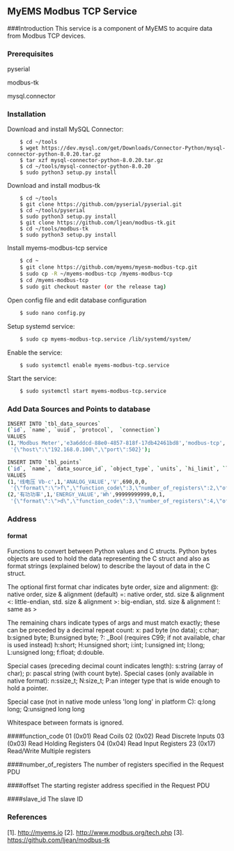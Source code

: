 ## MyEMS Modbus TCP Service

###Introduction
This service is a component of MyEMS to acquire data from Modbus TCP devices.



### Prerequisites
pyserial

modbus-tk

mysql.connector

### Installation

Download and install MySQL Connector:
```
    $ cd ~/tools
    $ wget https://dev.mysql.com/get/Downloads/Connector-Python/mysql-connector-python-8.0.20.tar.gz
    $ tar xzf mysql-connector-python-8.0.20.tar.gz
    $ cd ~/tools/mysql-connector-python-8.0.20
    $ sudo python3 setup.py install
```

Download and install modbus-tk
```
    $ cd ~/tools
    $ git clone https://github.com/pyserial/pyserial.git
    $ cd ~/tools/pyserial
    $ sudo python3 setup.py install
    $ git clone https://github.com/ljean/modbus-tk.git
    $ cd ~/tools/modbus-tk
    $ sudo python3 setup.py install

```

Install myems-modbus-tcp service
```bash
    $ cd ~
    $ git clone https://github.com/myems/myesm-modbus-tcp.git
    $ sudo cp -R ~/myems-modbus-tcp /myems-modbus-tcp
    $ cd /myems-modbus-tcp
    $ sudo git checkout master (or the release tag)
```
Open config file and edit database configuration
```bash
    $ sudo nano config.py
```
Setup systemd service:
```bash
    $ sudo cp myems-modbus-tcp.service /lib/systemd/system/
```
Enable the service:
```bash
    $ sudo systemctl enable myems-modbus-tcp.service
```
Start the service:
```bash
    $ sudo systemctl start myems-modbus-tcp.service
```

### Add Data Sources and Points to database

```bash
INSERT INTO `tbl_data_sources`
(`id`, `name`, `uuid`, `protocol`,  `connection`)
VALUES
(1,'Modbus Meter','e3a6ddcd-88e0-4857-818f-17db42461bd8','modbus-tcp',
 '{\"host\":\"192.168.0.100\",\"port\":502}');
```

```bash
INSERT INTO `tbl_points`
(`id`, `name`, `data_source_id`, `object_type`, `units`, `hi_limit`, `low_limit`, `is_trend`, `address`)
VALUES
(1,'线电压 Vb-c',1,'ANALOG_VALUE','V',690,0,0,
 '{\"format\":\">f\",\"function_code\":3,\"number_of_registers\":2,\"offset\":9,\"slave_id\":1}'),
(2,'有功功率',1,'ENERGY_VALUE','Wh',99999999999,0,1,
 '{\"format\":\">d\",\"function_code\":3,\"number_of_registers\":4,\"offset\":801,\"slave_id\":1}');

```

### Address 
#### format
Functions to convert between Python values and C structs.
Python bytes objects are used to hold the data representing the C struct
and also as format strings (explained below) to describe the layout of data in the C struct.

The optional first format char indicates byte order, size and alignment:
    @: native order, size & alignment (default)
    =: native order, std. size & alignment
    <: little-endian, std. size & alignment
    >: big-endian, std. size & alignment
    !: same as >

The remaining chars indicate types of args and must match exactly;
these can be preceded by a decimal repeat count:
    x: pad byte (no data); c:char; b:signed byte; B:unsigned byte;
    ?: _Bool (requires C99; if not available, char is used instead)
    h:short; H:unsigned short; i:int; I:unsigned int;
    l:long; L:unsigned long; f:float; d:double.

Special cases (preceding decimal count indicates length):
    s:string (array of char); p: pascal string (with count byte).
Special cases (only available in native format):
    n:ssize_t; N:size_t;
    P:an integer type that is wide enough to hold a pointer.

Special case (not in native mode unless 'long long' in platform C):
    q:long long; Q:unsigned long long

Whitespace between formats is ignored.

####function_code
    01 (0x01) Read Coils
    02 (0x02) Read Discrete Inputs
    03 (0x03) Read Holding Registers
    04 (0x04) Read Input Registers
    23 (0x17) Read/Write Multiple registers

####number_of_registers
    The number of registers specified in the Request PDU

####offset
    The starting register address specified in the Request PDU

####slave_id
    The slave ID


### References
  [1]. http://myems.io
  [2]. http://www.modbus.org/tech.php
  [3]. https://github.com/ljean/modbus-tk

